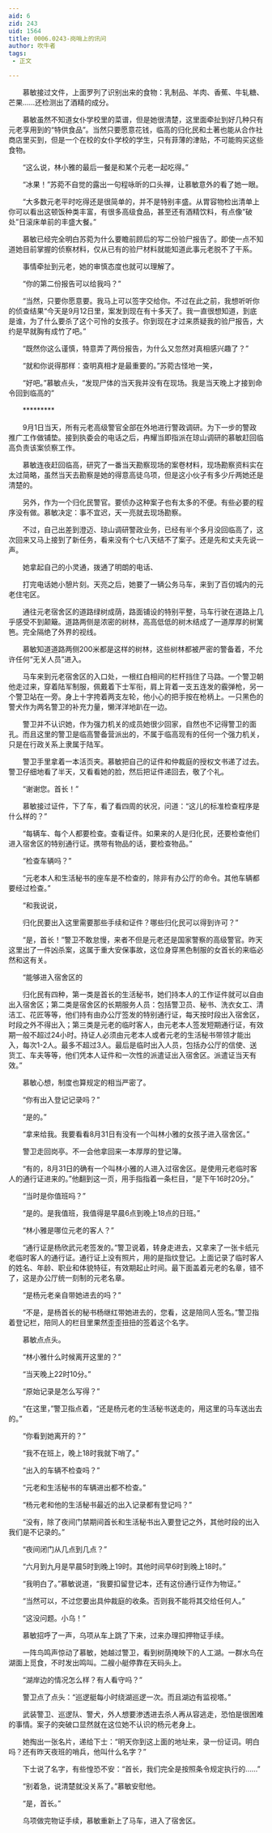 ```yaml
---
aid: 6
zid: 243
uid: 1564
title: 0006.0243-岗哨上的讯问
author: 吹牛者
tags: 
 - 正文

---
```




　　慕敏接过文件，上面罗列了识别出来的食物：乳制品、羊肉、香蕉、牛轧糖、芒果……还检测出了酒精的成分。

　　慕敏虽然不知道女仆学校里的菜谱，但是她很清楚，这里面牵扯到好几种只有元老享用到的“特供食品”。当然只要愿意花钱，临高的归化民和土著也能从合作社商店里买到，但是一个在校的女仆学校的学生，只有菲薄的津贴，不可能购买这些食物。

　　“这么说，林小雅的最后一餐是和某个元老一起吃得。”

　　“冰果！”苏菀不自觉的露出一句程咏昕的口头禅，让慕敏意外的看了她一眼。

　　“大多数元老平时吃得还是很简单的，并不是特别丰盛。从胃容物检出清单上你可以看出这顿饭种类丰富，有很多高级食品，甚至还有酒精饮料，有点像”破处”日滚床单前的丰盛大餐。”

　　慕敏已经完全明白苏菀为什么要瞻前顾后的写二份验尸报告了。即使一点不知道她目前掌握的侦察材料，仅从已有的验尸材料就能知道此事元老脱不了干系。

　　事情牵扯到元老，她的审慎态度也就可以理解了。

　　“你的第二份报告可以给我吗？”

　　“当然，只要你愿意要。我马上可以签字交给你。不过在此之前，我想听听你的侦查结果“今天是9月12日里，案发到现在有十多天了。我一直很想知道，到底是谁，为了什么要杀了这个可怜的女孩子。你到现在才过来质疑我的验尸报告，大约是早就胸有成竹了吧。”

　　“既然你这么谨慎，特意弄了两份报告，为什么又忽然对真相感兴趣了？”

　　“就和你说得那样：查明真相才是最重要的。”苏菀古怪地一笑，

　　“好吧。”慕敏点头，“发现尸体的当天我并没有在现场。我是当天晚上才接到命令回到临高的”

　　*********

　　9月1日当天，所有元老高级警官全部在外地进行警政调研。为下一步的警政推广工作做铺垫。接到执委会的电话之后，冉耀当即指派在琼山调研的慕敏赶回临高负责该案侦察工作。

　　慕敏连夜赶回临高，研究了一番当天勘察现场的案卷材料，现场勘察资料实在太过简略，虽然当天去勘察是她的得意高徒乌项，但是这小伙子有多少斤两她还是清楚的。

　　另外，作为一个归化民警官。要侦办这种案子也有太多的不便。有些必要的程序没有做。慕敏决定：事不宜迟，天一亮就去现场勘察。

　　不过，自己出差到澄迈、琼山调研警政业务，已经有半个多月没回临高了，这次回来又马上接到了新任务，看来没有个七八天结不了案子。还是先和丈夫先说一声。

　　她拿起自己的小灵通，拨通了明朗的电话、

　　打完电话她小憩片刻。天亮之后，她要了一辆公务马车，来到了百仞城内的元老住宅区。

　　通往元老宿舍区的道路绿树成荫，路面铺设的特别平整，马车行驶在道路上几乎感受不到颠簸。道路两侧是浓密的树林，高高低低的树木结成了一道厚厚的树篱笆。完全隔绝了外界的视线。

　　慕敏知道道路两侧200米都是这样的树林，这些树林都被严密的警备着，不允许任何“无关人员”进入。

　　马车来到元老宿舍区的入口处，一根红白相间的栏杆挡住了马路。一个警卫朝他走过来，穿着陆军制服，佩戴着下士军衔，肩上背着一支五连发的霰弹枪，另一个警卫站在一旁。身上十字挎着两支左轮，他小心的把手按在枪柄上。一只黑色的警犬作为两名警卫的补充力量，懒洋洋地趴在一边。

　　警卫并不认识她，作为强力机关的成员她很少回家，自然也不记得警卫的面孔。而且这里的警卫是临高警备营派出的，不属于临高现有的任何一个强力机关，只是在行政关系上隶属于陆军。

　　警卫手里拿着一本活页夹。慕敏把自己的证件和仲裁庭的授权文书递了过去。警卫仔细地看了半天，又看看她的脸，然后把证件递回去，敬了个礼。

　　“谢谢您。首长！”

　　慕敏接过证件，下了车，看了看四周的状况，问道：“这儿的标准检查程序是什么样的？”

　　“每辆车、每个人都要检查。查看证件。如果来的人是归化民，还要检查他们进入宿舍区的特别通行证。携带有物品的话，要检查物品。”

　　“检查车辆吗？”

　　“元老本人和生活秘书的座车是不检查的，除非有办公厅的命令。其他车辆都要经过检查。”

　　“和我说说，

　　归化民要出入这里需要那些手续和证件？哪些归化民可以得到许可？”

　　“是，首长！”警卫不敢怠慢，来者不但是元老还是国家警察的高级警官。昨天这里出了一件凶杀案，这属于重大安保事故，这位身穿黑色制服的女首长的来临必然和这有关。

　　“能够进入宿舍区的

　　归化民有四种，第一类是首长的生活秘书，她们持本人的工作证件就可以自由出入宿舍区；第二类是宿舍区的长期服务人员：包括警卫员、秘书、洗衣女工、清洁工、花匠等等，他们持有由办公厅签发的特别通行证，每天按时段出入宿舍区，时段之外不得出入；第三类是元老的临时客人，由元老本人签发短期通行证，有效期一般不超过24小时。持证人必须由元老本人或者元老的生活秘书带领才能出入，每次1-2人。最多不超过3人。最后是临时出入人员，包括办公厅的信使、送货工、车夫等等，他们凭本人证件和一次性的派遣证出入宿舍区。派遣证当天有效。”

　　慕敏心想，制度也算规定的相当严密了。

　　“你有出入登记记录吗？”

　　“是的。”

　　“拿来给我。我要看看8月31日有没有一个叫林小雅的女孩子进入宿舍区。”

　　警卫走回岗亭。不一会他拿回来一本厚厚的登记簿。

　　“有的，8月31日的确有一个叫林小雅的人进入过宿舍区。是使用元老临时客人的通行证进来的。”他翻到这一页，用手指指着一条栏目，“是下午16时20分。”

　　“当时是你值班吗？”

　　“是的。是我值班，我值得是早晨6点到晚上18点的日班。”

　　“林小雅是哪位元老的客人？”

　　“通行证是杨欣武元老签发的。”警卫说着，转身走进去，又拿来了一张卡纸元老临时客人的通行证。通行证上没有照片，用的是指纹登记。上面记录了临时客人的姓名、年龄、职业和体貌特征，有效期起止时间。最下面盖着元老的名章，错不了，这是办公厅统一刻制的元老名章。

　　“是杨元老亲自带她进去的吗？”

　　“不是，是杨首长的秘书杨继红带她进去的，您看，这是陪同人签名。”警卫指着登记栏，陪同人的栏目里果然歪歪扭扭的签着这个名字。

　　慕敏点点头。

　　“林小雅什么时候离开这里的？”

　　“当天晚上22时10分。”

　　“原始记录是怎么写得？”

　　“在这里，”警卫指点着，“还是杨元老的生活秘书送走的，用这里的马车送出去的。”

　　“你看到她离开的？”

　　“我不在班上，晚上18时我就下哨了。”

　　“出入的车辆不检查吗？”

　　“元老和生活秘书的车辆进出都不检查。”

　　“杨元老和他的生活秘书最近的出入记录都有登记吗？”

　　“没有，除了夜间门禁期间首长和生活秘书出入要登记之外，其他时段的出入我们是不记录的。”

　　“夜间闭门从几点到几点？”

　　“六月到九月是早晨5时到晚上19时。其他时间早6时到晚上18时。”

　　“我明白了。”慕敏说道，“我要扣留登记本，还有这份通行证作为物证。”

　　“当然可以，不过您要出具仲裁庭的收条。否则我不能将其交给任何人。”

　　“这没问题。小乌！”

　　慕敏招呼了一声，乌项从车上跳了下来，过来办理扣押物证手续。

　　一阵鸟鸣声惊动了慕敏，她越过警卫，看到树荫掩映下的人工湖。一群水鸟在湖面上觅食，不时发出鸣叫。二艘小艇停靠在天码头上。

　　“湖岸边的情况怎么样？有人看守吗？”

　　警卫点了点头：“巡逻艇每小时绕湖巡逻一次。而且湖边有监视塔。”

　　武装警卫、巡逻队、警犬，外人想要渗透进去杀人再从容逃走，恐怕是很困难的事情。案子的突破口显然就在这位她不认识的杨元老身上。

　　她掏出一张名片，递给下士：“明天你到这上面的地址来，录一份证词。明白吗？还有昨天夜班的哨兵，他叫什么名字？”

　　下士说了名字，有些惶恐不安：“首长，我们完全是按照条令规定执行的……”

　　“别着急，说清楚就没关系了。”慕敏安慰他。

　　“是，首长。”

　　乌项做完物证手续，慕敏重新上了马车，进入了宿舍区。


